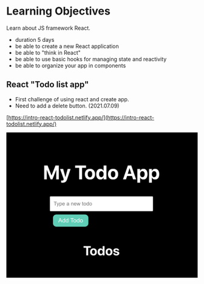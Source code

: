 # Learning Objectives
Learn about JS framework React. 

- duration 5 days
- be able to create a new React application
- be able to "think in React"
- be able to use basic hooks for managing state and reactivity
- be able to organize your app in components

## React "Todo list app"

- First challenge of using react and create app.
- Need to add a delete button. (2021.07.09)

[https://intro-react-todolist.netlify.app/](https://intro-react-todolist.netlify.app/)

![screenshot](screenshot.png)